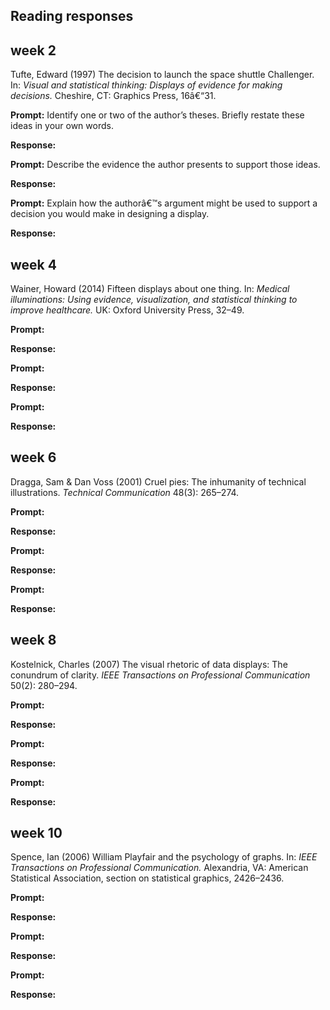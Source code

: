 
## Reading responses

## week 2

Tufte, Edward (1997) The decision to launch the space shuttle
Challenger. In: *Visual and statistical thinking: Displays of evidence
for making decisions.* Cheshire, CT: Graphics Press, 16â€“31.

**Prompt:** Identify one or two of the author’s theses. Briefly restate
these ideas in your own words.

**Response:**

**Prompt:** Describe the evidence the author presents to support those
ideas.

**Response:**

**Prompt:** Explain how the authorâ€™s argument might be used to support
a decision you would make in designing a display.

**Response:**

## week 4

Wainer, Howard (2014) Fifteen displays about one thing. In: *Medical
illuminations: Using evidence, visualization, and statistical thinking
to improve healthcare.* UK: Oxford University Press, 32–49.

**Prompt:**

**Response:**

**Prompt:**

**Response:**

**Prompt:**

**Response:**

## week 6

Dragga, Sam & Dan Voss (2001) Cruel pies: The inhumanity of technical
illustrations. *Technical Communication* 48(3): 265–274.

**Prompt:**

**Response:**

**Prompt:**

**Response:**

**Prompt:**

**Response:**

## week 8

Kostelnick, Charles (2007) The visual rhetoric of data displays: The
conundrum of clarity. *IEEE Transactions on Professional Communication*
50(2): 280–294.

**Prompt:**

**Response:**

**Prompt:**

**Response:**

**Prompt:**

**Response:**

## week 10

Spence, Ian (2006) William Playfair and the psychology of graphs. In:
*IEEE Transactions on Professional Communication.* Alexandria, VA:
American Statistical Association, section on statistical graphics,
2426–2436.

**Prompt:**

**Response:**

**Prompt:**

**Response:**

**Prompt:**

**Response:**
